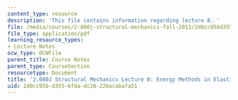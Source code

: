 ```yaml
---
content_type: resource
description: 'This file contains information regarding lecture 8. '
file: /media/courses/2-080j-structural-mechanics-fall-2013/2d0cc95bd3556fdadc28226acabafa51_MIT2_080JF13_Lecture8.pdf
file_type: application/pdf
learning_resource_types:
- Lecture Notes
ocw_type: OCWFile
parent_title: Course Notes
parent_type: CourseSection
resourcetype: Document
title: '2.080J Structural Mechanics Lecture 8: Energy Methods in Elasticity'
uid: 2d0cc95b-d355-6fda-dc28-226acabafa51
---
```

